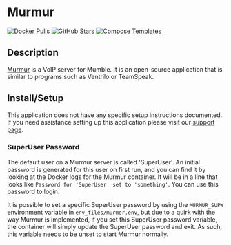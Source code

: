 # Murmur

[![Docker Pulls](https://img.shields.io/docker/pulls/goofball222/murmur?style=flat-square&color=607D8B&label=docker%20pulls&logo=docker)](https://hub.docker.com/r/goofball222/murmur)
[![GitHub Stars](https://img.shields.io/github/stars/goofball222/murmur?style=flat-square&color=607D8B&label=github%20stars&logo=github)](https://github.com/goofball222/murmur)
[![Compose Templates](https://img.shields.io/static/v1?style=flat-square&color=607D8B&label=compose&message=templates)](https://github.com/GhostWriters/DockSTARTer/tree/main/compose/.apps/murmur)

## Description

[Murmur](https://github.com/mumble-voip/mumble) is a VoIP server for Mumble. It
is an open-source application that is similar to programs such as Ventrilo or
TeamSpeak.

## Install/Setup

This application does not have any specific setup instructions documented. If
you need assistance setting up this application please visit our
[support page](https://dockstarter.com/basics/support/).

### SuperUser Password

The default user on a Murmur server is called 'SuperUser'. An initial password
is generated for this user on first run, and you can find it by looking at the
Docker logs for the Murmur container. It will be in a line that looks like
`Password for 'SuperUser' set to 'something'`. You can use this password to
login.

It is possible to set a specific SuperUser password by using the `MURMUR_SUPW`
environment variable in `env_files/murmer.env`, but due to a quirk with the way
Murmur is implemented, if you set this SuperUser password variable, the
container will simply update the SuperUser password and exit. As such, this
variable needs to be unset to start Murmur normally.

